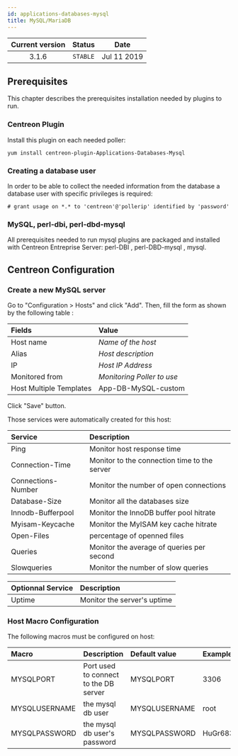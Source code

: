 ```yaml
---
id: applications-databases-mysql
title: MySQL/MariaDB
---
```


| Current version | Status | Date |
| :-: | :-: | :-: |
| 3.1.6 | `STABLE` | Jul 11 2019 |

## Prerequisites

This chapter describes the prerequisites installation needed by plugins to run.

### Centreon Plugin

Install this plugin on each needed poller:

``` shell
yum install centreon-plugin-Applications-Databases-Mysql
```

### Creating a database user

In order to be able to collect the needed information from the database a
database user with specific privileges is required:

    # grant usage on *.* to 'centreon'@'pollerip' identified by 'password'

### MySQL, perl-dbi, perl-dbd-mysql

All prerequisites needed to run mysql plugins are packaged and installed with
Centreon Entreprise Server: perl-DBI , perl-DBD-mysql , mysql.

## Centreon Configuration

### Create a new MySQL server

Go to "Configuration \> Hosts" and click "Add". Then, fill the form as shown by
the following table :

| Fields                  | Value                      |
| :---------------------- | :------------------------- |
| Host name               | *Name of the host*         |
| Alias                   | *Host description*         |
| IP                      | *Host IP Address*          |
| Monitored from          | *Monitoring Poller to use* |
| Host Multiple Templates | App-DB-MySQL-custom        |

Click "Save" button.

Those services were automatically created for this host:

| Service            | Description                                  |
| :----------------- | :------------------------------------------- |
| Ping               | Monitor host response time                   |
| Connection-Time    | Monitor to the connection time to the server |
| Connections-Number | Monitor the number of open connections       |
| Database-Size      | Monitor all the databases size               |
| Innodb-Bufferpool  | Monitor the InnoDB buffer pool hitrate       |
| Myisam-Keycache    | Monitor the MyISAM key cache hitrate         |
| Open-Files         | percentage of openned files                  |
| Queries            | Monitor the average of queries per second    |
| Slowqueries        | Monitor the number of slow queries           |

| Optionnal Service | Description                 |
| :---------------- | :-------------------------- |
| Uptime            | Monitor the server's uptime |

### Host Macro Configuration

The following macros must be configured on host:

| Macro         | Description                           | Default value | Example  |
| :------------ | :------------------------------------ | :------------ | :------- |
| MYSQLPORT     | Port used to connect to the DB server | MYSQLPORT     | 3306     |
| MYSQLUSERNAME | the mysql db user                     | MYSQLUSERNAME | root     |
| MYSQLPASSWORD | the mysql db user's password          | MYSQLPASSWORD | HuGr6834 |

